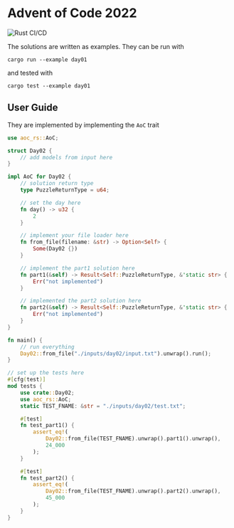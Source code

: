 # Advent of Code 2022
![Rust CI/CD](https://github.com/EthanJamesLew/aoc22-rs/actions/workflows/rust.yml/badge.svg)

The solutions are written as examples. They can be run with
```shell
cargo run --example day01
```
and tested with
```shell
cargo test --example day01
```

## User Guide
They are implemented by implementing the `AoC` trait
```rust
use aoc_rs::AoC;

struct Day02 {
    // add models from input here
}

impl AoC for Day02 {
    // solution return type
    type PuzzleReturnType = u64;

    // set the day here
    fn day() -> u32 {
        2
    }

    // implement your file loader here
    fn from_file(filename: &str) -> Option<Self> {
        Some(Day02 {})
    }

    // implement the part1 solution here
    fn part1(&self) -> Result<Self::PuzzleReturnType, &'static str> {
        Err("not implemented")
    }

    // implemented the part2 solution here
    fn part2(&self) -> Result<Self::PuzzleReturnType, &'static str> {
        Err("not implemented")
    }
}

fn main() {
    // run everything
    Day02::from_file("./inputs/day02/input.txt").unwrap().run();
}

// set up the tests here
#[cfg(test)]
mod tests {
    use crate::Day02;
    use aoc_rs::AoC;
    static TEST_FNAME: &str = "./inputs/day02/test.txt";

    #[test]
    fn test_part1() {
        assert_eq!(
            Day02::from_file(TEST_FNAME).unwrap().part1().unwrap(),
            24_000
        );
    }

    #[test]
    fn test_part2() {
        assert_eq!(
            Day02::from_file(TEST_FNAME).unwrap().part2().unwrap(),
            45_000
        );
    }
}

```

